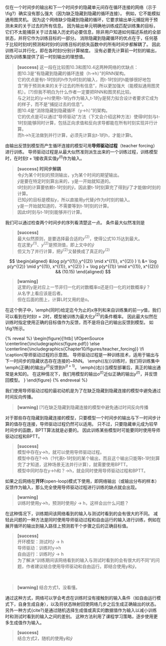 仅在一个时间步的输出和下一个时间步的隐藏单元间存在循环连接的网络（示于\fig?）确实没有那么强大（因为缺乏隐藏到隐藏的循环连接）。
例如，它不能模拟通用图灵机。
因为这个网络缺少隐藏到隐藏的循环，它要求输出单元捕捉用于预测未来的关于过去的所有信息。
因为输出单元明确地训练成匹配训练集的目标，它们不太能捕获关于过去输入历史的必要信息，除非用户知道如何描述系统的全部状态，并将它作为训练目标的一部分。
消除隐藏到隐藏循环的优点在于，任何基于比较时刻$t$的预测和时刻$t$的训练目标的损失函数中的所有时间步都解耦了。
因此训练可以并行化，即在各时刻$t$分别计算梯度。
没有必要先计算前一时刻的输出，因为训练集提供了前一时刻输出的理想值。  
> **[success]** 这一段在比较图10.3和图10.4这两种网络的优缺点：  
图10.3是“有隐藏到隐藏的循环连接（h->h）”的RNN架构。  
它的优点是有t-1时刻的h作为t时刻的输入，而t-1时刻的h能够很好地包含“用于预测未来的关于过去的所有信息”，所以更加强大（能模拟通用图灵机）。[?]但我不明白为什么作者一定要把RNN和图灵机比较。  
与之对比的(y->h)使用t-1的y作为输入,t-1的y是努力拟合设计者要求它成为的样子，而不是“捕捉过去的信息”。  
图10.4是“消除隐藏到隐藏循环（y->h）”的架构。  
它的优点是可以通过“导师驱动”方法（下文会介绍这种方法）使得t时刻与t-1时刻能够同时计算，包括正向求值和反向求导都能在所有时刻实现并行计算。  
而h->h无法做到并行计算，必须先计算出t-1的h，才能计算t。  

由输出反馈到模型而产生循环连接的模型可用**导师驱动过程**（teacher forcing）进行训练。
导师驱动过程是从最大似然准则派生出来的一个训练过程，训练模型时，在时刻$t+1$接收真实值$y^{(t)}$作为输入。  
> **[success] 时间步解耦**  
令$\hat y$为某个时刻的预测输出，y为某个时间的期望输出。  
$\hat y$是要在特定时刻算出来的，y是一开始就知道的。  
t时刻的计算要依赖t-1时刻的$\hat y$。因此要t-1时刻算完了得到$\hat y$了才能做t时刻的计算。  
已知$\hat y$的目标是模拟y，所以直接用y代替$\hat y$作为t时刻的输入。  
y是一开始就知道的，不需要等到t-1时刻的计算。  
因此t时刻与t-1时刻能够并行计算。  

我们可以通过检查两个时间步的序列看清楚这一点。
条件最大似然准则是  
> **[success]**  
最大似然原则，是要选择最合适的$y^{(2)}$，使得公式10.15达到最大。   
在这里$y^{(1)}$、$y^{(2)}$是预测值，即上文中的$\hat y$  
但又为了并行计算，把$\hat y^{(2)}$又替换成了真正的$y^{(2)}$  

$$
\begin{aligned}
 &\log p(y^{(1)},y^{(2)} \mid x^{(1)}, x^{(2)} ) \\
 &= \log  p(y^{(2)} \mid y^{(1)}, x^{(1)}, x^{(2)} )  + \log p(y^{(1)} \mid x^{(1)}, x^{(2)}) && (10.15)
\end{aligned}
$$

> **[warning]**  
这里的y是对应上一节非归一化的对数概率o还是归一化的对数概率$\hat y$？  
从名字上看应该是后者。  
但在后面的图上，计算L时又用的是o。  

在这个例子中，\emph{同时}给定迄今为止的$x$序列和来自训练集的前一$y$值，我们可以看到在时刻$t=2$时，模型被训练为最大化$y^{(2)}$的条件概率。
因此最大似然在训练时指定使用正确的目标值作为反馈，而不是将自己的输出反馈到模型。
如\fig?所示。  

{% reveal %}
\begin{figure}[!htb]
\ifOpenSource
\centerline{\includegraphics{figure.pdf}}
\else
\centerline{\includegraphics{Chapter10/figures/teacher_forcing}}
\fi
\caption{导师驱动过程的示意图。
导师驱动过程是一种训练技术，适用于输出与下一时间步的隐藏状态存在连接的~RNN。
\emph{(左)}训练时，我们将训练集中\emph{正确}的输出$y^{(t)}$反馈到$h^{(t+1)}$。
\emph{(右)}当模型部署后，真正的输出通常是未知的。
在这种情况下，我们用模型的输出$o^{(t)}$近似正确的输出$y^{(t)}$，并反馈回模型。
}
\end{figure}
{% endreveal %}

我们使用导师驱动过程的最初动机是为了在缺乏隐藏到隐藏连接的模型中避免通过时间反向传播。  
> **[warning]** [?]在缺乏隐藏到隐藏连接的模型中避免通过时间反向传播  

对于那些存在隐藏到隐藏连接的模型，只要模型一个时间步的输出与下一时间步计算的值存在连接，导师驱动过程仍然可以适用。
只不过，只要隐藏单元成为较早时间步的函数，BPTT算法就是必要的。
因此训练某些模型时可能要同时使用导师驱动过程和BPTT。  
> **[success]**  
模型中存在y->h，就可以使用导师驱动过程。  
模型中存在?->h（?代表t-1时刻的某个输出，而且这个输出只能等t-1时刻算完了才知道，这种场景无法并行计算），就需要使用BPTT。  
模型中同时存在y->h和？->h，就会同时使用导师驱动过程和BPTT。  

如果之后网络在**开环**(open-loop)模式下使用，即网络输出（或输出分布的样本）反馈作为输入，那么完全使用导师驱动过程进行训练的缺点就会出现。  
> **[warning]**  
训练时使用y->h，预测时使用$\hat y$ -> h，这样会出什么问题？  

在这种情况下，训练期间该网络看到的输入与测试时看到的会有很大的不同。
减轻此问题的一种方法是同时使用导师驱动过程和自由运行的输入进行训练，例如在展开循环的输出到输入路径上预测若干个步骤之后的正确目标值。  
> **[success]**  
开环模型：测试时$\hat y$ -> h  
导师驱动：训练时y->h  
自由运行：训练时$\hat y$ -> h  
为了解决“训练期间该网络看到的输入与测试时看到的会有很大的不同”的问题，作者建议结合使用导师驱动和自由运行。即结合使用y和$\hat y$。    

　　
> **[warning]** 结合方式1，没看懂。  

通过这种方式，网络可以学会考虑在训练时没有接触到的输入条件（如自由运行模式下，自身生成自身），以及将状态映射回使网络几步之后生成正确输出的状态。
另外一种方式{cite?}是通过随机选择生成值或真实的数据值作为输入以减小训练时和测试时看到的输入之间的差别。
这种方法利用了课程学习策略，逐步使用更多生成值作为输入。
> **[success]**  
结合方式2，随机的使用y和$\hat y$  